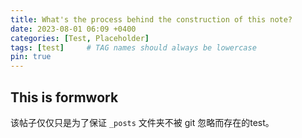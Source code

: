 ```yaml
---
title: What's the process behind the construction of this note?
date: 2023-08-01 06:09 +0400
categories: [Test, Placeholder]
tags: [test]     # TAG names should always be lowercase
pin: true
---
```


## This is formwork

该帖子仅仅只是为了保证 `_posts` 文件夹不被 git 忽略而存在的test。

